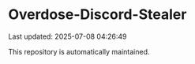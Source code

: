# Overdose-Discord-Stealer

Last updated: 2025-07-08 04:26:49

This repository is automatically maintained.
